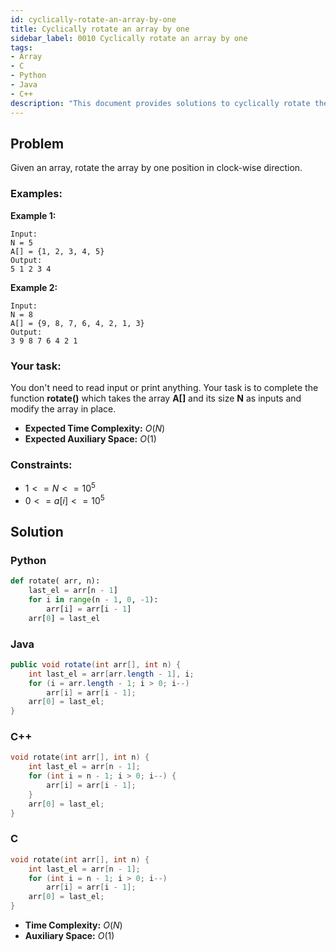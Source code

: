 ```yaml
---
id: cyclically-rotate-an-array-by-one
title: Cyclically rotate an array by one
sidebar_label: 0010 Cyclically rotate an array by one
tags:
- Array
- C
- Python
- Java
- C++
description: "This document provides solutions to cyclically rotate the array by one."
---
```


## Problem

Given an array, rotate the array by one position in clock-wise direction.

### Examples:
**Example 1:**
```
Input:
N = 5
A[] = {1, 2, 3, 4, 5}
Output:
5 1 2 3 4
```

**Example 2:**
```
Input:
N = 8
A[] = {9, 8, 7, 6, 4, 2, 1, 3}
Output:
3 9 8 7 6 4 2 1
```

### Your task:

You don't need to read input or print anything. Your task is to complete the function **rotate()** which takes the array **A[]** and its size **N** as inputs and modify the array in place.

- **Expected Time Complexity:** $O(N)$
- **Expected Auxiliary Space:** $O(1)$

### Constraints:

- $1<=N<=10^5$
- $0<=a[i]<=10^5$

## Solution
### Python
```python
def rotate( arr, n):
    last_el = arr[n - 1]
    for i in range(n - 1, 0, -1):
        arr[i] = arr[i - 1]
    arr[0] = last_el
```

### Java
```java
public void rotate(int arr[], int n) {
    int last_el = arr[arr.length - 1], i;
    for (i = arr.length - 1; i > 0; i--)
        arr[i] = arr[i - 1];
    arr[0] = last_el;
}
```

### C++
```cpp
void rotate(int arr[], int n) {
    int last_el = arr[n - 1];
    for (int i = n - 1; i > 0; i--) {
        arr[i] = arr[i - 1];
    }
    arr[0] = last_el;
}
```

### C
```c
void rotate(int arr[], int n) {
    int last_el = arr[n - 1];
    for (int i = n - 1; i > 0; i--)
        arr[i] = arr[i - 1];
    arr[0] = last_el;
}
```

- **Time Complexity:** $O(N)$
- **Auxiliary Space:** $O(1)$